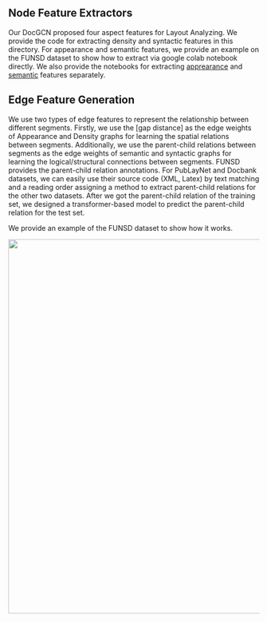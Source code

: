 ## Node Feature Extractors
Our DocGCN proposed four aspect features for Layout Analyzing. We provide the code for extracting density and syntactic features in this directory. For appearance and semantic features, we provide an example on the FUNSD dataset to show how to extract via google colab notebook directly. We also provide the notebooks for extracting [apprearance]() and [semantic]() features separately. 

## Edge Feature Generation
We use two types of edge features to represent the relationship between different segments. Firstly, we use the [gap distance] as the edge weights of Appearance and Density graphs for learning the spatial relations between segments. Additionally, we use the parent-child relations between segments as the edge weights of semantic and syntactic graphs for learning the logical/structural connections between segments. FUNSD provides the parent-child relation annotations. For PubLayNet and Docbank datasets, we can easily use their source code (XML, Latex) by text matching and a reading order assigning a method to extract parent-child relations for the other two datasets. After we got the parent-child relation of the training set, we designed a transformer-based model to predict the parent-child relation for the test set. 

We provide an example of the FUNSD dataset to show how it works. 
<p align="center"><img src="doc_gcn/figures/RDM.png" width="750" /></p>
